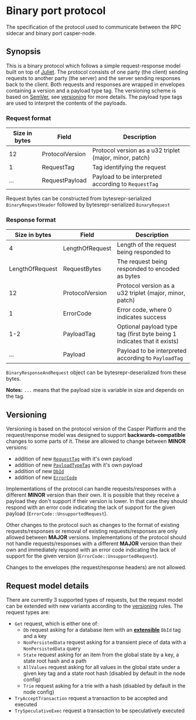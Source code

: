 # Binary port protocol
The specification of the protocol used to communicate between the RPC sidecar and binary port casper-node.

## Synopsis
This is a binary protocol which follows a simple request-response model built on top of [Juliet](https://github.com/casper-network/juliet). The protocol consists of one party (the client) sending requests to another party (the server) and the server sending responses back to the client. Both requests and responses are wrapped in envelopes containing a version and a payload type tag. The versioning scheme is based on [SemVer](https://semver.org/), see [versioning](#versioning) for more details. The payload type tags are used to interpret the contents of the payloads.

### Request format
| Size in bytes | Field           | Description                                             |
|---------------|-----------------|---------------------------------------------------------|
| 12            | ProtocolVersion | Protocol version as a u32 triplet (major, minor, patch) |
| 1             | RequestTag      | Tag identifying the request                             |
| ...           | RequestPayload  | Payload to be interpreted according to `RequestTag`     |

Request bytes can be constructed from bytesrepr-serialized `BinaryRequestHeader` followed by bytesrepr-serialized `BinaryRequest`

### Response format
| Size in bytes   | Field           | Description                                                             |
|-----------------|-----------------|-------------------------------------------------------------------------|
| 4               | LengthOfRequest | Length of the request being responded to                                |
| LengthOfRequest | RequestBytes    | The request being responded to encoded as bytes                         |
| 12              | ProtocolVersion | Protocol version as a u32 triplet (major, minor, patch)                 |
| 1               | ErrorCode       | Error code, where 0 indicates success                                   |
| 1-2             | PayloadTag      | Optional payload type tag (first byte being 1 indicates that it exists) |
| ...             | Payload         | Payload to be interpreted according to `PayloadTag`                     |

`BinaryResponseAndRequest` object can be bytesrepr-deserialized from these bytes.

**Notes:** `...` means that the payload size is variable in size and depends on the tag.

## Versioning
Versioning is based on the protocol version of the Casper Platform and the request/response model was designed to support **backwards-compatible** changes to some parts of it. These are allowed to change between **MINOR** versions:
- addition of new [`RequestTag`](#request-format) with it's own payload
- addition of new [`PayloadTypeTag`](#response-format) with it's own payload
- addition of new [`DbId`](#request-model-details)
- addition of new [`ErrorCode`](#response-format)

Implementations of the protocol can handle requests/responses with a different **MINOR** version than their own. It is possible that they receive a payload they don't support if their version is lower. In that case they should respond with an error code indicating the lack of support for the given payload (`ErrorCode::UnsupportedRequest`).

Other changes to the protocol such as changes to the format of existing requests/responses or removal of existing requests/responses are only allowed between **MAJOR** versions. Implementations of the protocol should not handle requests/responses with a different **MAJOR** version than their own and immediately respond with an error code indicating the lack of support for the given version (`ErrorCode::UnsupportedRequest`).

Changes to the envelopes (the request/response headers) are not allowed.

## Request model details
There are currently 3 supported types of requests, but the request model can be extended with new variants according to the [versioning](#versioning) rules. The request types are:
- `Get` request, which is either one of:
    - `Db` request asking for a database item with an [**extensible**](#versioning) `DbId` tag and a key
    - `NonPersistedData` request asking for a transient piece of data with a `NonPersistedData` query
    - `State` request asking for an item from the global state by a key, a state root hash and a path
    - `AllValues` request asking for all values in the global state under a given key tag and a state root hash (disabled by default in the node config)
    - `Trie` request asking for a trie with a hash (disabled by default in the node config)
- `TryAcceptTransaction` request a transaction to be accepted and executed
- `TrySpeculativeExec` request a transaction to be speculatively executed
